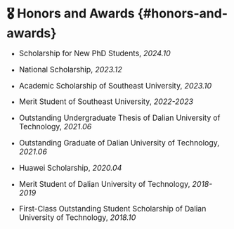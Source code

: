# 🎖 Honors and Awards {#honors-and-awards}

<div class='paper-box-text' style="font-size: larger;" markdown="1">

- Scholarship for New PhD Students, *2024.10*

- National Scholarship, *2023.12*

- Academic Scholarship of Southeast University, *2023.10*

- Merit Student of Southeast University, *2022-2023*

- Outstanding Undergraduate Thesis of Dalian University of Technology, *2021.06*

- Outstanding Graduate of Dalian University of Technology, *2021.06*

- Huawei Scholarship, *2020.04*

- Merit Student of Dalian University of Technology, *2018-2019*

- First-Class Outstanding Student Scholarship of Dalian University of Technology, *2018.10*

</div>
